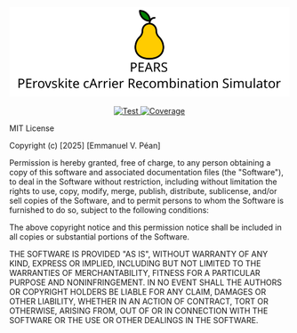 <p align="center">
  <img src="https://github.com/Emmanuelpean/pears/blob/development/resources/medias/logo_text.svg" alt="Pears">
</p>
<p align="center">
<a href="https://github.com/Emmanuelpean/pears/actions?query=branch%3Amaster+event%3Apush" target="_blank">
    <img src="https://github.com/emmanuelpean/pears/actions/workflows/test.yml/badge.svg?event=push&branch=master" alt="Test">
</a>
<a href="https://coverage-badge.samuelcolvin.workers.dev/redirect/emmanuelpean/pears" target="_blank">
    <img src="./coverage-badge.svg" alt="Coverage">
</a>
</p>

MIT License

Copyright (c) [2025] [Emmanuel V. Péan]

Permission is hereby granted, free of charge, to any person obtaining a copy
of this software and associated documentation files (the "Software"), to deal
in the Software without restriction, including without limitation the rights
to use, copy, modify, merge, publish, distribute, sublicense, and/or sell
copies of the Software, and to permit persons to whom the Software is
furnished to do so, subject to the following conditions:

The above copyright notice and this permission notice shall be included in all
copies or substantial portions of the Software.

THE SOFTWARE IS PROVIDED "AS IS", WITHOUT WARRANTY OF ANY KIND, EXPRESS OR
IMPLIED, INCLUDING BUT NOT LIMITED TO THE WARRANTIES OF MERCHANTABILITY,
FITNESS FOR A PARTICULAR PURPOSE AND NONINFRINGEMENT. IN NO EVENT SHALL THE
AUTHORS OR COPYRIGHT HOLDERS BE LIABLE FOR ANY CLAIM, DAMAGES OR OTHER
LIABILITY, WHETHER IN AN ACTION OF CONTRACT, TORT OR OTHERWISE, ARISING FROM,
OUT OF OR IN CONNECTION WITH THE SOFTWARE OR THE USE OR OTHER DEALINGS IN THE
SOFTWARE.